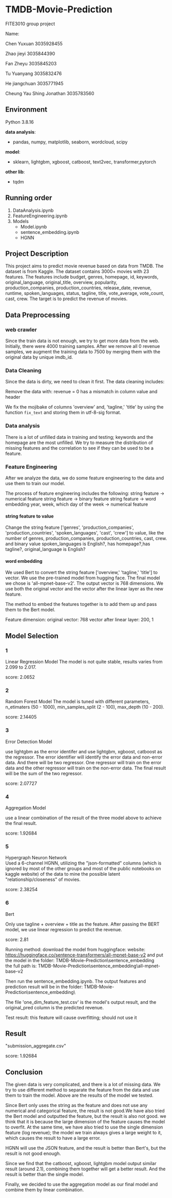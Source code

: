 # TMDB-Movie-Prediction

FITE3010 group project

Name:  

Chen Yuxuan 3035928455

Zhao jieyi 3035844390

Fan Zheyu 3035845203

Tu Yuanyang 3035832476

He jiangchuan 3035771945

Cheung Yau Shing Jonathan 3035783560  

## Environment

Python 3.8.16

**data analysis**:

- pandas, numpy, matplotlib, seaborn, wordcloud, scipy
  
**model**:

- sklearn, lightgbm, xgboost, catboost, text2vec, transformer,pytorch
  
**other lib**:

- tqdm

## Running order

1. DataAnalysis.ipynb
2. FeatureEngineering.ipynb
3. Models
    - Model.ipynb
    - sentence_embedding.ipynb
    - HGNN

## Project Description

This project aims to predict movie revenue based on data from TMDB. The dataset is from Kaggle. The dataset contains 3000+ movies with 23 features. The features include budget, genres, homepage, id, keywords, original_language, original_title, overview, popularity, production_companies, production_countries, release_date, revenue, runtime, spoken_languages, status, tagline, title, vote_average, vote_count, cast, crew. The target is to predict the revenue of movies.

## Data Preprocessing

### web crawler

Since the train data is not enough, we try to get more data from the web. Initially, there were 4000 training samples. After we remove all 0 revenue samples, we augment the training data to 7500 by merging them with the original data by unique imdb_id.

### Data Cleaning

Since the data is dirty, we need to clean it first. The data cleaning includes:

Remove the data with:
revenue = 0
has a mismatch in column value and header

We fix the mojibake of columns 'overview' and, 'tagline,' 'title' by using the function `fix_text` and storing them in utf-8-sig format.

### Data analysis

There is a lot of unfilled data in training and testing; keywords and the homepage are the most unfilled.
We try to measure the distribution of missing features and the correlation to see if they can be used to be a feature.

<!-- we try to visualize the target prediction value, which is revenue. And we find that the revenue distribution under log1p is more like a normal distribution.

At the same time, we found that there are many outliers and errors, like revenue = 1

we find that the revenue is highly correlated with budget, but there are many movies with 0 budget.

we try to find the frequency of each category in the genres and find that the most common genres is drama, comedy, Drama Romance.

we find that there are many movies with no homepage.
Most of hte movies use English as their original language, and seems that English -->

### Feature Engineering

After we analyze the data, we do some feature engineering to the data and use them to train our model.

The process of feature engineering includes the following:
string feature -> numerical feature
string feature -> binary feature
string feature -> word embedding
year, week, which day of the week -> numerical feature

#### string feature to value

Change the string feature ['genres', 'production_companies', 'production_countries', 'spoken_languages', 'cast', 'crew'] to value, like the number of genres, production_companies, production_countries, cast, crew.
and binary value
spoken_languages is English?, has homepage?,has tagline?, original_language is English?

#### word embedding

We used Bert to convert the string feature ['overview,' 'tagline,' 'title'] to vector. We use the pre-trained model from hugging face. The final model we chose is 'all-mpnet-base-v2'. The output vector is 768 dimensions.
We use both the original vector and the vector after the linear layer as the new feature.

The method to embed the features together is to add them up and pass them to the Bert model.

Feature dimension:
original vector: 768
vector after linear layer: 200, 1

## Model Selection

### 1

Linear Regression Model
The model is not quite stable, results varies from 2.099 to 2.017.

score: 2.0652

### 2

Random Forest Model
The model is tuned with different parameters, n_etimaters (50 - 1000), min_samples_split (2 - 100), max_depth (10 - 200).

score: 2.14405

### 3

Error Detection Model

use lightgbm as the error identifer and use lightgbm, xgboost, catboost as the regressor. The error identifier will identify the error data and non-error data. And there will be two regressor. One regressor will train on the error data and the other regressor will train on the non-error data. The final result will be the sum of the two regressor.

score: 2.07727

### 4

Aggregation Model

use a linear combination of the result of the three model above to achieve the final result.

score: 1.92684

### 5

Hypergraph Neuron Network  
Used a 6-channel HGNN, utilizing the "json-formatted" columns (which is ignored by most of the other groups and most of the public notebooks on kaggle website) of the data to mine the possible latent "relationship/closeness" of movies.

score: 2.38254

### 6

Bert

Only use tagline + overview + title as the feature. After passing the BERT model, we use linear regression to predict the revenue.

score: 2.81

Running method:
download the model from huggingface: website: <https://huggingface.co/sentence-transformers/all-mpnet-base-v2>
and put the model in the folder: TMDB-Movie-Prediction\sentence_embedding\
the full path is: TMDB-Movie-Prediction\sentence_embedding\all-mpnet-base-v2

Then run the sentence_embedding.ipynb. The output features and prediction result will be in the folder: TMDB-Movie-Prediction\sentence_embedding\

The file 'one_dim_feature_test.csv' is the model's output result, and the original_pred column is the predicted revenue.

Test result: this feature will cause overfitting; should not use it

## Result

"submission_aggregate.csv"

score: 1.92684

## Conclusion

The given data is very complicated, and there is a lot of missing data. We try to use different method to separate the feature from the data and use them to train the model. Above are the results of the model we tested.

Since Bert only uses the string as the feature and does not use any numerical and categorical feature, the result is not good.We have also tried the Bert model and outputted the feature, but the result is also not good. we think that it is because the large dimension of the feature causes the model to overfit. At the same time, we have also tried to use the single dimension feature (log revenue); the model we train always gives a large weight to it, which causes the result to have a large error.

HGNN will use the JSON feature, and the result is better than Bert's, but the result is not good enough.

Since we find that the catboost, xgboost, lightgbm model output similar result (around 2.1), combining them together will get a better result. And the result is better than the single model.

Finally, we decided to use the aggregation model as our final model and combine them by linear combination.
